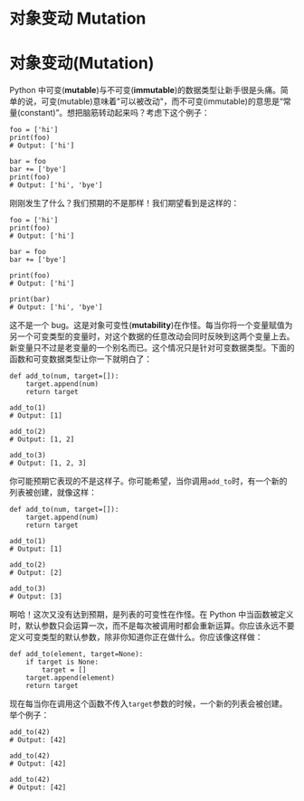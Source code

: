 # 对象变动 Mutation

# 对象变动(Mutation)

Python 中可变(**mutable**)与不可变(**immutable**)的数据类型让新手很是头痛。简单的说，可变(mutable)意味着"可以被改动"，而不可变(immutable)的意思是“常量(constant)”。想把脑筋转动起来吗？考虑下这个例子：

```
foo = ['hi']
print(foo)
# Output: ['hi']

bar = foo
bar += ['bye']
print(foo)
# Output: ['hi', 'bye'] 
```

刚刚发生了什么？我们预期的不是那样！我们期望看到是这样的：

```
foo = ['hi']
print(foo)
# Output: ['hi']

bar = foo
bar += ['bye']

print(foo)
# Output: ['hi']

print(bar)
# Output: ['hi', 'bye'] 
```

这不是一个 bug。这是对象可变性(**mutability**)在作怪。每当你将一个变量赋值为另一个可变类型的变量时，对这个数据的任意改动会同时反映到这两个变量上去。新变量只不过是老变量的一个别名而已。这个情况只是针对可变数据类型。下面的函数和可变数据类型让你一下就明白了：

```
def add_to(num, target=[]):
    target.append(num)
    return target

add_to(1)
# Output: [1]

add_to(2)
# Output: [1, 2]

add_to(3)
# Output: [1, 2, 3] 
```

你可能预期它表现的不是这样子。你可能希望，当你调用`add_to`时，有一个新的列表被创建，就像这样：

```
def add_to(num, target=[]):
    target.append(num)
    return target

add_to(1)
# Output: [1]

add_to(2)
# Output: [2]

add_to(3)
# Output: [3] 
```

啊哈！这次又没有达到预期，是列表的可变性在作怪。在 Python 中当函数被定义时，默认参数只会运算一次，而不是每次被调用时都会重新运算。你应该永远不要定义可变类型的默认参数，除非你知道你正在做什么。你应该像这样做：

```
def add_to(element, target=None):
    if target is None:
        target = []
    target.append(element)
    return target 
```

现在每当你在调用这个函数不传入`target`参数的时候，一个新的列表会被创建。举个例子：

```
add_to(42)
# Output: [42]

add_to(42)
# Output: [42]

add_to(42)
# Output: [42] 
```